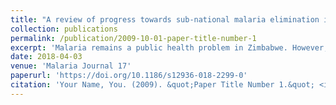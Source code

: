 ```yaml
---
title: "A review of progress towards sub-national malaria elimination in Matabeleland South Province, Zimbabwe"
collection: publications
permalink: /publication/2009-10-01-paper-title-number-1
excerpt: 'Malaria remains a public health problem in Zimbabwe. However, malaria elimination has become a foreseeable prospect with Matabeleland South Province making significant gains towards halting local malaria transmission. This study reviews malaria elimination progress and challenges to date utilizing the World Health Organization’s Malaria Programme Review framework. Matabeleland South province has set precedence for targeting sub-national malaria elimination in Zimbabwe. This experience may prove useful for national scale up. There is need to improve surveillance, foci response and intensification of activities to halt residual malaria transmission in Beitbridge District.'
date: 2018-04-03
venue: 'Malaria Journal 17'
paperurl: 'https://doi.org/10.1186/s12936-018-2299-0'
citation: 'Your Name, You. (2009). &quot;Paper Title Number 1.&quot; <i>Malaria Journal 1</i>. 1(1).'
---
```

